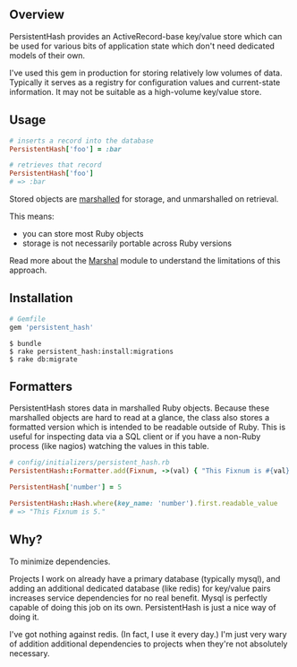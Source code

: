 ## Overview

PersistentHash provides an ActiveRecord-base key/value store which can be used
for various bits of application state which don't need dedicated models of
their own.

I've used this gem in production for storing relatively low volumes of data.
Typically it serves as a registry for configuration values and current-state
information. It may not be suitable as a high-volume key/value store.

## Usage

```ruby
# inserts a record into the database
PersistentHash['foo'] = :bar

# retrieves that record
PersistentHash['foo']
# => :bar
```

Stored objects are [marshalled](http://ruby-doc.org/core-2.2.2/Marshal.html) for
storage, and unmarshalled on retrieval.

This means:

  - you can store most Ruby objects
  - storage is not necessarily portable across Ruby versions

Read more about the [Marshal](http://ruby-doc.org/core-2.2.2/Marshal.html)
module to understand the limitations of this approach.

## Installation

```ruby
# Gemfile
gem 'persistent_hash'
```

```
$ bundle
$ rake persistent_hash:install:migrations
$ rake db:migrate
```

## Formatters

PersistentHash stores data in marshalled Ruby objects. Because these marshalled
objects are hard to read at a glance, the class also stores a formatted version
which is intended to be readable outside of Ruby. This is useful for inspecting
data via a SQL client or if you have a non-Ruby process (like nagios) watching
the values in this table.

```ruby
# config/initializers/persistent_hash.rb
PersistentHash::Formatter.add(Fixnum, ->(val) { "This Fixnum is #{val}."})

PersistentHash['number'] = 5

PersistentHash::Hash.where(key_name: 'number').first.readable_value
# => "This Fixnum is 5."
```

## Why?

To minimize dependencies.

Projects I work on already have a primary database (typically mysql), and adding
an additional dedicated database (like redis) for key/value pairs increases
service dependencies for no real benefit. Mysql is perfectly capable of doing
this job on its own. PersistentHash is just a nice way of doing it.

I've got nothing against redis. (In fact, I use it every day.) I'm just very
wary of addition additional dependencies to projects when they're not absolutely
necessary.
